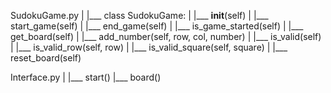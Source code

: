 SudokuGame.py
|
|___ class SudokuGame:
|       |___ __init__(self)
|       |___ start_game(self)
|       |___ end_game(self)
|       |___ is_game_started(self)
|       |___ get_board(self)
|       |___ add_number(self, row, col, number)
|       |___ is_valid(self)
|       |___ is_valid_row(self, row)
|       |___ is_valid_square(self, square)
|       |___ reset_board(self)

Interface.py
|
|___ start()
|___ board()
